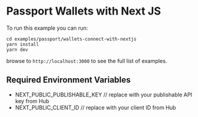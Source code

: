 # Passport Wallets with Next JS

To run this example you can run:

```
cd examples/passport/wallets-connect-with-nextjs
yarn install
yarn dev
```

browse to `http://localhost:3000` to see the full list of examples.

## Required Environment Variables

- NEXT_PUBLIC_PUBLISHABLE_KEY // replace with your publishable API key from Hub
- NEXT_PUBLIC_CLIENT_ID // replace with your client ID from Hub
